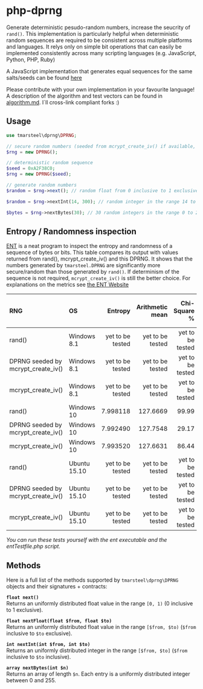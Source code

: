 # php-dprng

Generate deterministic pesudo-random numbers, increase the seucrity of `rand()`. This implementation is particularly helpful when deterministic random sequences are required to be consistent across multiple platforms and languages. It relys only on simple bit operations that can easily be implemented consistently across many scripting languages (e.g. JavaScript, Python, PHP, Ruby)

A JavaScript implementation that generates equal sequences for the same salts/seeds can be found [here](//github.com/tmarsteel/jsdprng)

Please contribute with your own implementation in your favourite language! A description of the algorithm and test vectors can be found in [algorithm.md](algorithm.md). I`ll cross-link compliant forks :)

## Usage
```php
use tmarsteel\dprng\DPRNG;

// secure random numbers (seeded from mcrypt_create_iv() if available, rand() otherwise)
$rng = new DPRNG();

// deterministic random sequence
$seed = 0xA2F38C0;
$rng = new DPRNG($seed); 

// generate random numbers
$random = $rng->next(); // random float from 0 inclusive to 1 exclusive (same range as Math.random())

$random = $rng->nextInt(14, 300); // random integer in the range 14 to 299

$bytes = $rng->nextBytes(30); // 30 random integers in the range 0 to 255
```

## Entropy / Randomness inspection
[ENT](http://www.fourmilab.ch/random/) is a neat program to inspect the entropy and randomness of a sequence of bytes or bits. This table compares its output with values returned from rand(), mcrypt_create_iv() and this DPRNG. It shows that the numbers generated by `tmarsteel.DPRNG` are significantly more secure/random than those generated by `rand()`. If determinism of the sequence is not required, `mcrypt_create_iv()` is still the better choice.
For explanations on the metrics see [the ENT Website](http://www.fourmilab.ch/random/)

| RNG | OS   | Entropy | Arithmetic mean | Chi-Square % | Correlation coefficient | Monte-Carlo PI error % |
| :-- | :--- | ------: | --------------: | -----------: | ----------------------: | ---------------------: |
rand()|Windows 8.1| yet to be tested | yet to be tested | yet to be tested | yet to be tested | yet to be tested |
DPRNG seeded by mcrypt_create_iv()|Windows 8.1| yet to be tested | yet to be tested | yet to be tested | yet to be tested | yet to be tested |
mcrypt_create_iv()|Windows 8.1| yet to be tested | yet to be tested | yet to be tested | yet to be tested | yet to be tested |
rand()|Windows 10| 7.998118 | 127.6669 | 99.99 | \-0.006520 | 0.55 |
DPRNG seeded by mcrypt_create_iv()|Windows 10| 7.992490 | 127.7548 | 29.17 | 0.005192 | 0.02 |
mcrypt_create_iv()|Windows 10| 7.993520 | 127.6631 | 86.44 | 0.010960 | 0.37 |
rand()|Ubuntu 15.10| yet to be tested | yet to be tested | yet to be tested | yet to be tested | yet to be tested |
DPRNG seeded by mcrypt_create_iv()|Ubuntu 15.10| yet to be tested | yet to be tested | yet to be tested | yet to be tested | yet to be tested |
mcrypt_create_iv()|Ubuntu 15.10| yet to be tested | yet to be tested | yet to be tested | yet to be tested | yet to be tested |

*You can run these tests yourself with the ent executable and the entTestfile.php script.*

## Methods
Here is a full list of the methods supported by `tmarsteel\dprng\DPRNG` objects and their signatures + contracts:

**`float next()`**  
Returns an uniformly distributed float value in the range `[0, 1)` (0 inclusive to 1 exclusive).

**`float nextFloat(float $from, float $to)`**  
Returns an uniformly distributed float value in the range `[$from, $to)` (`$from` inclusive to `$to` exclusive).

**`int nextInt(int $from, int $to)`**  
Returns an uniformly distributed integer in the range `[$from, $to]` (`$from` inclusive to `$to` inclusive).

**`array nextBytes(int $n)`**  
Returns an array of length `$n`. Each entry is a uniformly distributed integer between 0 and 255.
